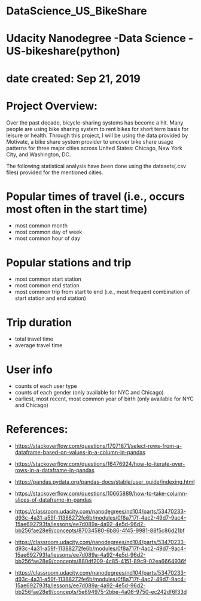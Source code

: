 

# DataScience_US_BikeShare 
# Udacity Nanodegree -Data Science -US-bikeshare(python)

# date created: Sep 21, 2019
# Project Overview:

Over the past decade, bicycle-sharing systems has become a hit. Many people are using bike sharing system to rent bikes for short term basis for leisure or health. Through this project, I will be using the data provided by Motivate, a bike share system provider to uncover bike share usage patterns for three major cities across United States: Chicago, New York City, and Washington, DC.

The following statistical analysis have been done using the datasets(.csv files) provided for the mentioned cities. 


 

# Popular times of travel (i.e., occurs most often in the start time)

* most common month
* most common day of week
* most common hour of day

# Popular stations and trip

* most common start station
* most common end station
* most common trip from start to end (i.e., most frequent combination of start station and end station)


# Trip duration

* total travel time
* average travel time


# User info

* counts of each user type
* counts of each gender (only available for NYC and Chicago)
* earliest, most recent, most common year of birth (only available for NYC and Chicago)


# References:

* https://stackoverflow.com/questions/17071871/select-rows-from-a-dataframe-based-on-values-in-a-column-in-pandas

* https://stackoverflow.com/questions/16476924/how-to-iterate-over-rows-in-a-dataframe-in-pandas

* https://pandas.pydata.org/pandas-docs/stable/user_guide/indexing.html

* https://stackoverflow.com/questions/10665889/how-to-take-column-slices-of-dataframe-in-pandas

* https://classroom.udacity.com/nanodegrees/nd104/parts/53470233-d93c-4a31-a59f-11388272fe6b/modules/0f8a717f-4ac2-49d7-9ac4-15ae692793fa/lessons/ee7d089a-4a92-4e5d-96d2-bb256fae28e9/concepts/87034580-6b86-4f45-9981-88f5c86d21bf

* https://classroom.udacity.com/nanodegrees/nd104/parts/53470233-d93c-4a31-a59f-11388272fe6b/modules/0f8a717f-4ac2-49d7-9ac4-15ae692793fa/lessons/ee7d089a-4a92-4e5d-96d2-bb256fae28e9/concepts/880df209-4c85-4151-89c9-02ea6664936f

* https://classroom.udacity.com/nanodegrees/nd104/parts/53470233-d93c-4a31-a59f-11388272fe6b/modules/0f8a717f-4ac2-49d7-9ac4-15ae692793fa/lessons/ee7d089a-4a92-4e5d-96d2-bb256fae28e9/concepts/5e694975-2bbe-4a06-9750-ec242df6f33d
